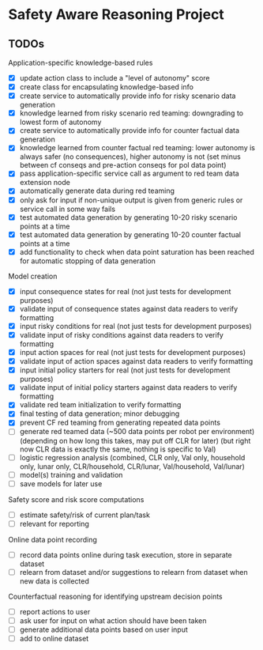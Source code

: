 # Safety Aware Reasoning Project

## TODOs

Application-specific knowledge-based rules
- [x] update action class to include a "level of autonomy" score
- [x] create class for encapsulating knowledge-based info
- [x] create service to automatically provide info for risky scenario data generation
- [x] knowledge learned from risky scenario red teaming: downgrading to lowest form of autonomy
- [x] create service to automatically provide info for counter factual data generation
- [x] knowledge learned from counter factual red teaming: lower autonomy is always safer (no consequences), higher autonomy is not (set minus between cf conseqs and pre-action conseqs for pol data point)
- [x] pass application-specific service call as argument to red team data extension node
- [x] automatically generate data during red teaming
- [x] only ask for input if non-unique output is given from generic rules or service call in some way fails
- [x] test automated data generation by generating 10-20 risky scenario points at a time
- [x] test automated data generation by generating 10-20 counter factual points at a time
- [x] add functionality to check when data point saturation has been reached for automatic stopping of data generation

Model creation
- [x] input consequence states for real (not just tests for development purposes)
- [x] validate input of consequence states against data readers to verify formatting
- [x] input risky conditions for real (not just tests for development purposes)
- [x] validate input of risky conditions against data readers to verify formatting
- [x] input action spaces for real (not just tests for development purposes)
- [x] validate input of action spaces against data readers to verify formatting
- [x] input initial policy starters for real (not just tests for development purposes)
- [x] validate input of initial policy starters against data readers to verify formatting
- [x] validate red team initialization to verify formatting
- [x] final testing of data generation; minor debugging
- [x] prevent CF red teaming from generating repeated data points
- [ ] generate red teamed data (~500 data points per robot per environment) (depending on how long this takes, may put off CLR for later) (but right now CLR data is exactly the same, nothing is specific to Val)
- [ ] logistic regression analysis (combined, CLR only, Val only, household only, lunar only, CLR/household, CLR/lunar, Val/household, Val/lunar)
- [ ] model(s) training and validation
- [ ] save models for later use

Safety score and risk score computations
- [ ] estimate safety/risk of current plan/task
- [ ] relevant for reporting

Online data point recording
- [ ] record data points online during task execution, store in separate dataset
- [ ] relearn from dataset and/or suggestions to relearn from dataset when new data is collected

Counterfactual reasoning for identifying upstream decision points
- [ ] report actions to user
- [ ] ask user for input on what action should have been taken
- [ ] generate additional data points based on user input
- [ ] add to online dataset
